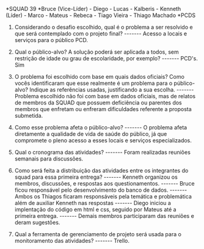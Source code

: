 *SQUAD 39
*Bruce (Vice-Líder) - Diego - Lucas - Kalberis - Kenneth (Líder) - Marco - Mateus - Rebeca - Tiago Vieira - Thiago Machado
*PCDS

1. Considerando o desafio escolhido, qual é o problema a ser resolvido e que será contemplado com o projeto final?
------- Acesso a locais e serviços para o público PCD.

3. Qual o público-alvo? A solução poderá ser aplicada a todos, sem restrição de idade ou grau de escolaridade, por exemplo?
------- PCD's. Sim  

5. O problema foi escolhido com base em quais dados oficiais? Como vocês identificaram que esse realmente é um problema para o público-alvo? Indique as referências usadas, justificando a sua escolha.
------- Problema escolhido não foi com base em dados oficiais, mas de relatos de membros da SQUAD que possuem deficiência ou parentes dos membros que enfretam ou enfreram dificuldades referente a proposta submetida.

7. Como esse problema afeta o público-alvo?
------- O problema afeta diretamente a qualidade de vida de saúde do público, já que compromete o pleno acesso a esses locais e serviços especializados.

9. Qual o cronograma das atividades?
------- Foram realizadas reuniões semanais para discussões.

11. Como será feita a distribuição das atividades entre os integrantes do squad para essa primeira entrega?
------- Kenneth organizou os membros, discussões, e respostas aos questionamentos.
------- Bruce ficou responsável pelo desenvolvimento do banco de dados.
------- Ambos os Thiagos ficaram responsáveis pela temática e problemática além de auxiliar Kenneth nas respostas
------- Diego iniciou a implentação do código em html e css, seguido por Mateus até a primeira entrega.
------- Demais membros participaram das reuniões e deram sugestões.

13. Qual a ferramenta de gerenciamento de projeto será usada para o monitoramento das atividades?
------- Trello.
